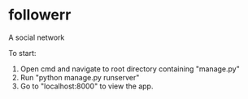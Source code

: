 # followerr

A social network

To start:
1. Open cmd and navigate to root directory containing "manage.py"
2. Run "python manage.py runserver"
3. Go to "localhost:8000" to view the app.
